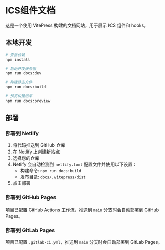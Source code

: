 # ICS组件文档

这是一个使用 VitePress 构建的文档网站，用于展示 ICS 组件和 hooks。

## 本地开发

```bash
# 安装依赖
npm install

# 启动开发服务器
npm run docs:dev

# 构建静态文件
npm run docs:build

# 预览构建结果
npm run docs:preview
```

## 部署

### 部署到 Netlify

1. 将代码推送到 GitHub 仓库
2. 在 [Netlify](https://netlify.com) 上创建新站点
3. 选择您的仓库
4. Netlify 会自动检测到 `netlify.toml` 配置文件并使用以下设置：
   - 构建命令: `npm run docs:build`
   - 发布目录: `docs/.vitepress/dist`
5. 点击部署

### 部署到 GitHub Pages

项目已配置 GitHub Actions 工作流，推送到 `main` 分支时会自动部署到 GitHub Pages。

### 部署到 GitLab Pages

项目已配置 `.gitlab-ci.yml`，推送到 `main` 分支时会自动部署到 GitLab Pages。